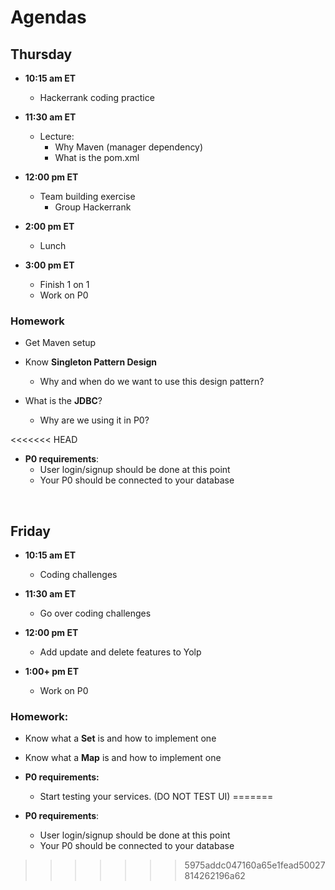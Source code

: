 # Agendas

## Thursday

- **10:15 am ET**
    - Hackerrank coding practice


- **11:30 am ET**
    - Lecture:
        - Why Maven (manager dependency)
        - What is the pom.xml


- **12:00 pm ET**
    - Team building exercise
        - Group Hackerrank


- **2:00 pm ET**
    - Lunch


- **3:00 pm ET**
    - Finish 1 on 1
    - Work on P0

### Homework

- Get Maven setup


- Know **Singleton Pattern Design**
    - Why and when do we want to use this design pattern?


- What is the **JDBC**?
    - Why are we using it in P0?


<<<<<<< HEAD
- **P0 requirements**:
    - User login/signup should be done at this point
    - Your P0 should be connected to your database

<br>

## Friday

- **10:15 am ET**
    - Coding challenges


- **11:30 am ET**
    - Go over coding challenges


- **12:00 pm ET**
    - Add update and delete features to Yolp


- **1:00+ pm ET**
    - Work on P0

### Homework:
- Know what a **Set** is and how to implement one
- Know what a **Map** is and how to implement one


- **P0 requirements:**
  - Start testing your services. (DO NOT TEST UI)
=======
- **P0 requirements**: 
  - User login/signup should be done at this point
  - Your P0 should be connected to your database
>>>>>>> 5975addc047160a65e1fead50027814262196a62
